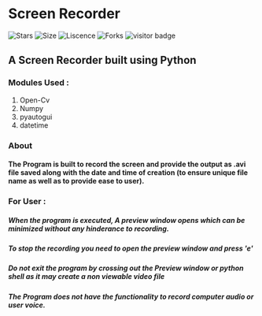 # Screen Recorder
![Stars](https://img.shields.io/github/stars/infinitecoder1729/screen-recorder-python)  ![Size](https://img.shields.io/github/repo-size/infinitecoder1729/screen-recorder-python)  ![Liscence](https://img.shields.io/github/license/infinitecoder1729/screen-recorder-python)  ![Forks](https://img.shields.io/github/forks/infinitecoder1729/screen-recorder-python?style=plastic) ![visitor badge](https://visitor-badge.glitch.me/badge?page_id=infinitecoder1729.screen-recorder-python)
## A Screen Recorder built using Python
### Modules Used :
1. Open-Cv
2. Numpy
3. pyautogui
4. datetime
### About 
#### The Program is built to record the screen and provide the output as .avi file saved along with the date and time of creation (to ensure unique file name as well as to provide ease to user).
### For User :
##### When the program is executed, A preview window opens which can be minimized without any hinderance to recording.
##### To stop the recording you need to open the preview window and press 'e'
##### Do not exit the program by crossing out the Preview window or python shell as it may create a non viewable video file
##### The Program does not have the functionality to record computer audio or user voice.
